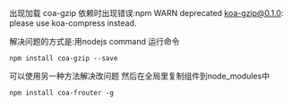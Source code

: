 出现加载 coa-gzip 依赖时出现错误:npm WARN deprecated koa-gzip@0.1.0: please use koa-compress instead.

解决问题的方式是:用nodejs command  运行命令
```nodejs
npm install coa-gzip --save
```

可以使用另一种方法解决改问题
然后在全局里复制组件到node_modules中
```nodejs
npm install coa-frouter -g
```

